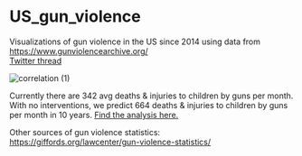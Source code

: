 # US_gun_violence

Visualizations of gun violence in the US since 2014 using data from https://www.gunviolencearchive.org/  
[Twitter thread](https://twitter.com/sinabooeshaghi/status/1529657217825136641?s=20&t=51hLO288Z1OBpEXQ-o6d6g)

![correlation (1)](https://user-images.githubusercontent.com/56094636/170403693-5100d28e-5d29-401d-8e36-204e63807f3a.png)

Currently there are 342 avg deaths & injuries to children by guns per month. With no interventions, we predict 664 deaths & injuries to children by guns per month in 10 years. [Find the analysis here.](https://github.com/lauraluebbert/US_gun_violence/blob/main/gun_violence_analysis.ipynb)

Other sources of gun violence statistics:  
https://giffords.org/lawcenter/gun-violence-statistics/

